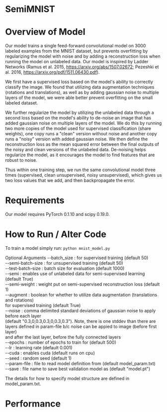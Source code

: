 # SemiMNIST
Overview of Model
=================
Our model trains a single feed-forward convolutional model on 3000 labeled examples
from the MNIST dataset, but prevents overfitting by regularizing the model with
noise and by adding a reconstruction loss when running the model on unlabeled data.
Our model is inspired by Ladder Networks (Ramus et al. 2015, https://arxiv.org/abs/1507.02672;
Pezeshki et al. 2016, https://arxiv.org/pdf/1511.06430.pdf).

We first have a supervised loss based on the model's ability to correctly classify
the image. We found that utilizing data augmentation techniques (rotations and translations),
as well as by adding gaussian noise to multiple layers of the model, we were able
better prevent overfitting on the small labeled dataset.

We further regularize the model by utilizing the unlabeled data through a second
loss based on the model's ability to de-noise an image that has added gaussian noise
on multiple layers of the model. We do this by running two more copies of the model
used for supervised classification (share weights), one copy runs a "clean" version
without noise and another copy runs a "noisy" version with added gaussian noise.
We then define the reconstruction loss as the mean squared error between the
final outputs of the noisy and clean versions of the unlabeled data.
De-noising helps regularize the model, as it encourages the model to find features
that are robust to noise.

Thus within one training step, we run the same convolutional model three times
(supervised, clean unsupervised, noisy unsupervised), which gives us two loss
values that we add, and then backpropagate the error.

Requirements
============
Our model requires PyTorch 0.1.10 and scipy 0.19.0.

How to Run / Alter Code
=======================
To train a model simply run: `python mnist_model.py`

Optional Arguments
  --batch_size : for supervised training (default 50)  
  --semi-batch-size : for unsupervised training (default 50)  
  --test-batch-size : batch size for evaluation (default 1000)  
  --semi : enables use of unlabeled data for semi-supervised learning (default True)  
  --semi-weight : weight put on semi-supervised reconstruction loss (default 1)  
  --augment : boolean for whether to utilize data augmentation (translations and rotations)  
              for supervised training (default True)  
  --noise : comma delimited standard deviations of gaussian noise to apply before each layer  
            (default "0.3,0,0.3,0.3,0,0.3,0.3"). Note, there is one stddev than there are  
            layers defined in param-file b/c noise can be appied to image (before first layer)  
            and after the last layer, before the fully connected layers  
  --epochs : number of epochs to train for (default 500)  
  --lr : learning rate (default 0.001)  
  --cuda : enables cuda (default runs on cpu)  
  --seed : random seed (default 1)  
  --param-file : file to read model definition from (default model_param.txt)  
  --save : file name to save best validation model as (default "model.pt")  

The details for how to specify model structure are defined in model_param.txt.

Performance
===========
